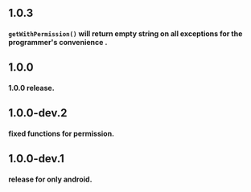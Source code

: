 ## 1.0.3
#### `getWithPermission()` will return empty string on all exceptions for the programmer's convenience .

## 1.0.0
#### 1.0.0 release.

## 1.0.0-dev.2
#### fixed functions for permission.

## 1.0.0-dev.1
#### release for only android.
